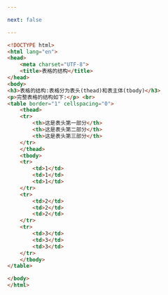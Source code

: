 ```yaml
---

next: false

---
```




<BlogInfo id="145" title="23.表格的结构" author="白日梦想猿" pv=0 read_times=0 pre_cost_time="0分30秒" category="html5学习" tag_list="['html5学习']" create_time="2020.07.15 14:13:50" update_time="2020.07.15 14:18:03" />

```html
<!DOCTYPE html>
<html lang="en">
<head>
    <meta charset="UTF-8">
    <title>表格的结构</title>
</head>
<body>
<h3>表格的结构:表格分为表头(thead)和表主体(tbody)</h3>
<p>完整表格的结构如下:</p> <br>
<table border="1" cellspacing="0">
    <thead>
    <tr>
        <th>这是表头第一部分</th>
        <th>这是表头第二部分</th>
        <th>这是表头第三部分</th>
    </tr>
    </thead>
    <tbody>
    <tr>
        <td>1</td>
        <td>1</td>
        <td>1</td>
    </tr>
    <tr>
        <td>2</td>
        <td>2</td>
        <td>2</td>
    </tr>
    <tr>
        <td>3</td>
        <td>3</td>
        <td>3</td>
    </tr>
    </tbody>
</table>

</body>
</html>
```



<ActionBox />
